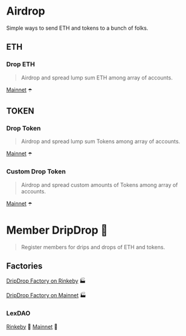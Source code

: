 # Airdrop
Simple ways to send ETH and tokens to a bunch of folks.

## ETH
### Drop ETH
> Airdrop and spread lump sum ETH among array of accounts.

[Mainnet](https://etherscan.io/dapp/0x70814357697C5290920BCa4327fE6640E22edd49#writeContract) ☂️

## TOKEN
### Drop Token
> Airdrop and spread lump sum Tokens among array of accounts.

[Mainnet](https://etherscan.io/dapp/0xCa1D63C7173c994a8e608836806DC594Ad3b5E66#writeContract) ☂️

### Custom Drop Token
> Airdrop and spread custom amounts of Tokens among array of accounts.

[Mainnet](https://etherscan.io/dapp/0x4c4B2f0D065c6D207Ee18544f3277aF3c4A14C77#writeContract) ☂️

# Member DripDrop 💉
> Register members for drips and drops of ETH and tokens.

## Factories
[DripDrop Factory on Rinkeby](https://rinkeby.etherscan.io/dapp/0x01f39bad34f5ab1f601766e3afa90b2b89114024#writeContract) 🏭

[DripDrop Factory on Mainnet](https://etherscan.io/dapp/0x7d5943dFb6fF3303728629Cf066B6D7cFb22733B#writeContract) 🏭

### LexDAO 
[Rinkeby](https://rinkeby.etherscan.io/dapp/0xc878bb16537c7851606cfd4e935a7f6091028292#writeContract) 🚰 
[Mainnet](https://etherscan.io/dapp/0xb1da34fe3e512fb6aff46f27935f002957b9dd0e#writeContract) 🚰
